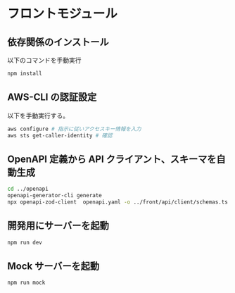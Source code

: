 # フロントモジュール

## 依存関係のインストール

以下のコマンドを手動実行

```sh
npm install
```

## AWS-CLI の認証設定

以下を手動実行する。

```sh
aws configure # 指示に従いアクセスキー情報を入力
aws sts get-caller-identity # 確認
```

## OpenAPI 定義から API クライアント、スキーマを自動生成

```sh
cd ../openapi
openapi-generator-cli generate
npx openapi-zod-client  openapi.yaml -o ../front/api/client/schemas.ts --export-schemas
```

## 開発用にサーバーを起動

```sh
npm run dev
```

## Mock サーバーを起動

```sh
npm run mock
```
